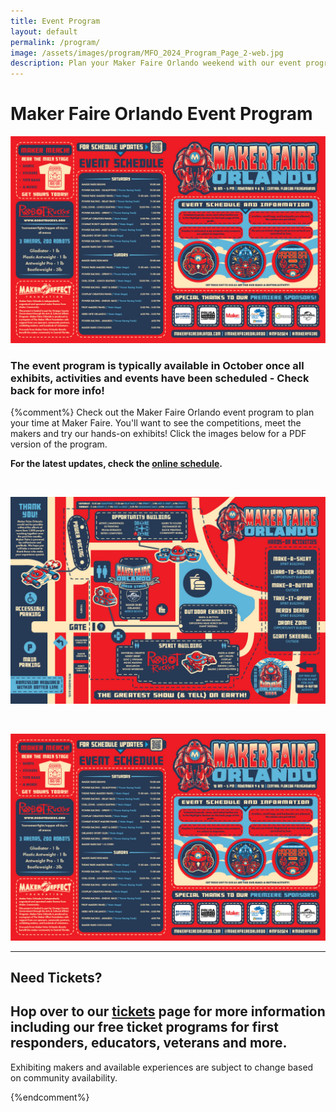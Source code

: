 ```yaml
---
title: Event Program
layout: default
permalink: /program/
image: /assets/images/program/MFO_2024_Program_Page_2-web.jpg
description: Plan your Maker Faire Orlando weekend with our event program!
---
```



# Maker Faire Orlando Event Program
<img src="/assets/images/program/MFO_2024_Program_Page_2-web.jpg" alt="Maker Faire Orlando 2024 event program page 2" width="600" />

### The event program is typically available in October once all exhibits, activities and events have been scheduled - Check back for more info!

{%comment%}
Check out the Maker Faire Orlando event program to plan your time at Maker Faire. You'll want to see the competitions, meet the makers and try our hands-on exhibits! Click the images below for a PDF version of the program.

<b>For the latest updates, check the [online schedule](/schedule).</b>

<br>

<a href="/assets/images/program/MFO_2024_Program.pdf"><img src="/assets/images/program/MFO_2024_Program_Page_1-web.jpg" alt="Maker Faire Orlando 2023 event program page 1" width="800" /></a>

<br>

<a href="/assets/images/program/MFO_2024_Program.pdf"><img src="/assets/images/program/MFO_2024_Program_Page_2-web.jpg" alt="Maker Faire Orlando 2023 event program page 2" width="800" /></a>

---

## Need Tickets?
Hop over to our [tickets](/attend/) page for more information including our free ticket programs for first responders, educators,  veterans and more.
---

Exhibiting makers and available experiences are subject to change based on community availability.

{%endcomment%}
